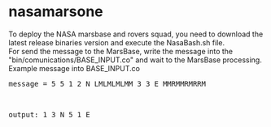 nasamarsone
===========


To deploy the NASA marsbase and rovers squad, you need to download the latest release binaries version and execute the NasaBash.sh file.<br/>
For send the message to the MarsBase, write the message into the "bin/comunications/BASE_INPUT.co" and wait to the MarsBase processing.<br/>
Example message into BASE_INPUT.co 
<pre>message = 5 5 1 2 N LMLMLMLMM 3 3 E MMRMMRMRRM</pre> <br/>
<pre>output: 1 3 N 5 1 E</pre>
